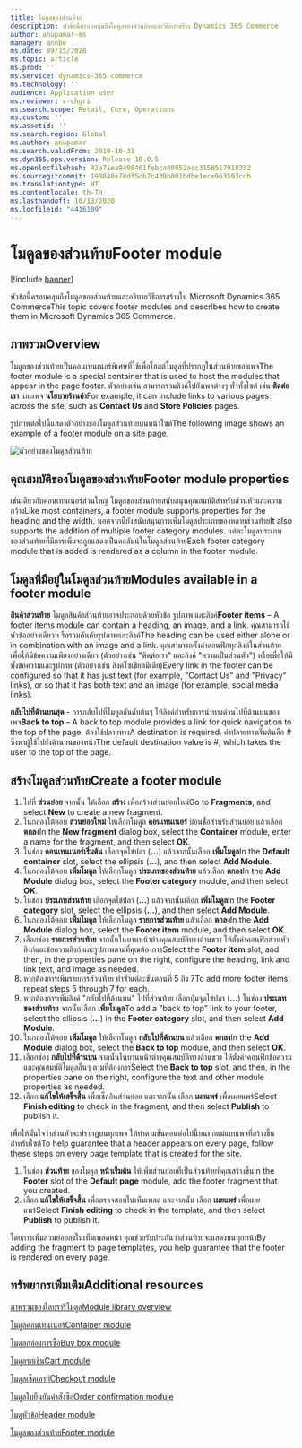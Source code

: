 ```yaml
---
title: โมดูลของส่วนท้าย
description: หัวข้อนี้ครอบคลุมถึงโมดูลของส่วนท้ายและวิธีการสร้าง Dynamics 365 Commerce
author: anupamar-ms
manager: annbe
ms.date: 09/15/2020
ms.topic: article
ms.prod: ''
ms.service: dynamics-365-commerce
ms.technology: ''
audience: Application user
ms.reviewer: v-chgri
ms.search.scope: Retail, Core, Operations
ms.custom: ''
ms.assetid: ''
ms.search.region: Global
ms.author: anupamar
ms.search.validFrom: 2019-10-31
ms.dyn365.ops.version: Release 10.0.5
ms.openlocfilehash: 42a71ea9498461febca80952acc3158517918332
ms.sourcegitcommit: 199848e78df5cb7c439b001bdbe1ece963593cdb
ms.translationtype: HT
ms.contentlocale: th-TH
ms.lasthandoff: 10/13/2020
ms.locfileid: "4416109"
---
```

# <a name="footer-module"></a><span data-ttu-id="12ed7-103">โมดูลของส่วนท้าย</span><span class="sxs-lookup"><span data-stu-id="12ed7-103">Footer module</span></span>  

[!include [banner](includes/banner.md)]

<span data-ttu-id="12ed7-104">หัวข้อนี้ครอบคลุมถึงโมดูลของส่วนท้ายและอธิบายวิธีการสร้างใน Microsoft Dynamics 365 Commerce</span><span class="sxs-lookup"><span data-stu-id="12ed7-104">This topic covers footer modules and describes how to create them in Microsoft Dynamics 365 Commerce.</span></span>

## <a name="overview"></a><span data-ttu-id="12ed7-105">ภาพรวม</span><span class="sxs-lookup"><span data-stu-id="12ed7-105">Overview</span></span>

<span data-ttu-id="12ed7-106">โมดูลของส่วนท้ายเป็นคอนเทนเนอร์พิเศษที่ใช้เพื่อโฮสต์โมดูลที่ปรากฏในส่วนท้ายของเพจ</span><span class="sxs-lookup"><span data-stu-id="12ed7-106">The footer module is a special container that is used to host the modules that appear in the page footer.</span></span> <span data-ttu-id="12ed7-107">ตัวอย่างเช่น สามารถรวมลิงค์ไปยังเพจต่างๆ ทั่วทั้งไซต์ เช่น **ติดต่อเรา** และเพจ **นโยบายร้านค้า**</span><span class="sxs-lookup"><span data-stu-id="12ed7-107">For example, it can include links to various pages across the site, such as **Contact Us** and **Store Policies** pages.</span></span>

<span data-ttu-id="12ed7-108">รูปภาพต่อไปนี้แสดงตัวอย่างของโมดูลส่วนท้ายบนหน้าไซต์</span><span class="sxs-lookup"><span data-stu-id="12ed7-108">The following image shows an example of a footer module on a site page.</span></span>

![ตัวอย่างของโมดูลส่วนท้าย](./media/ecommerce-footer.PNG)

## <a name="footer-module-properties"></a><span data-ttu-id="12ed7-110">คุณสมบัติของโมดูลของส่วนท้าย</span><span class="sxs-lookup"><span data-stu-id="12ed7-110">Footer module properties</span></span> 

<span data-ttu-id="12ed7-111">เช่นเดียวกับคอนเทนเนอร์ส่วนใหญ่ โมดูลของส่วนท้ายสนับสนุนคุณสมบัติสำหรับส่วนหัวและความกว้าง</span><span class="sxs-lookup"><span data-stu-id="12ed7-111">Like most containers, a footer module supports properties for the heading and the width.</span></span> <span data-ttu-id="12ed7-112">นอกจากนี้ยังสนับสนุนการเพิ่มโมดูลประเภทของหลายส่วนท้าย</span><span class="sxs-lookup"><span data-stu-id="12ed7-112">It also supports the addition of multiple footer category modules.</span></span> <span data-ttu-id="12ed7-113">แต่ละโมดูลประเภทของส่วนท้ายที่มีการเพิ่มจะถูกแสดงเป็นคอลัมน์ในโมดูลส่วนท้าย</span><span class="sxs-lookup"><span data-stu-id="12ed7-113">Each footer category module that is added is rendered as a column in the footer module.</span></span>

## <a name="modules-available-in-a-footer-module"></a><span data-ttu-id="12ed7-114">โมดูลที่มีอยู่ในโมดูลส่วนท้าย</span><span class="sxs-lookup"><span data-stu-id="12ed7-114">Modules available in a footer module</span></span>

<span data-ttu-id="12ed7-115">**สินค้าส่วนท้าย** โมดูลสินค้าส่วนท้ายอาจประกอบด้วยหัวข้อ รูปภาพ และลิงค์</span><span class="sxs-lookup"><span data-stu-id="12ed7-115">**Footer items** – A footer items module can contain a heading, an image, and a link.</span></span> <span data-ttu-id="12ed7-116">คุณสามารถใช้หัวข้ออย่างเดียวห รือรวมกันกับรูปภาพและลิงค์</span><span class="sxs-lookup"><span data-stu-id="12ed7-116">The heading can be used either alone or in combination with an image and a link.</span></span> <span data-ttu-id="12ed7-117">คุณสามารถตั้งค่าคอนฟิกทุกลิงค์ในส่วนท้าย เพื่อให้มีข้อความเพียงอย่างเดียว (ตัวอย่างเช่น "ติดต่อเรา" และลิงค์ "ความเป็นส่วนตัว") หรือเพื่อให้มีทั้งข้อความและรูปภาพ (ตัวอย่างเช่น ลิงค์โซเชียลมีเดีย)</span><span class="sxs-lookup"><span data-stu-id="12ed7-117">Every link in the footer can be configured so that it has just text (for example, "Contact Us" and "Privacy" links), or so that it has both text and an image (for example, social media links).</span></span>

<span data-ttu-id="12ed7-118">**กลับไปที่ด้านบนสุด** - การกลับไปที่โมดูลอันดับต้นๆ ให้ลิงค์สำหรับการนำทางด่วนไปที่ด้านบนของเพจ</span><span class="sxs-lookup"><span data-stu-id="12ed7-118">**Back to top** – A back to top module provides a link for quick navigation to the top of the page.</span></span> <span data-ttu-id="12ed7-119">ต้องใช้ปลายทาง</span><span class="sxs-lookup"><span data-stu-id="12ed7-119">A destination is required.</span></span> <span data-ttu-id="12ed7-120">ค่าปลายทางเริ่มต้นคือ \# ซึ่งพาผู้ใช้ไปยังด้านบนของหน้า</span><span class="sxs-lookup"><span data-stu-id="12ed7-120">The default destination value is \#, which takes the user to the top of the page.</span></span>

## <a name="create-a-footer-module"></a><span data-ttu-id="12ed7-121">สร้างโมดูลส่วนท้าย</span><span class="sxs-lookup"><span data-stu-id="12ed7-121">Create a footer module</span></span>

1. <span data-ttu-id="12ed7-122">ไปที่ **ส่วนย่อย** จากนั้น ให้เลือก **สร้าง** เพื่อสร้างส่วนย่อยใหม่</span><span class="sxs-lookup"><span data-stu-id="12ed7-122">Go to **Fragments**, and select **New** to create a new fragment.</span></span>
1. <span data-ttu-id="12ed7-123">ในกล่องโต้ตอบ **ส่วนย่อยใหม่** ให้เลือกโมดูล **คอนเทนเนอร์** ป้อนชื่อสำหรับส่วนย่อย แล้วเลือก **ตกลง**</span><span class="sxs-lookup"><span data-stu-id="12ed7-123">In the **New fragment** dialog box, select the **Container** module, enter a name for the fragment, and then select **OK**.</span></span>
1. <span data-ttu-id="12ed7-124">ในช่อง **คอนเทนเนอร์เริ่มต้น** เลือกจุดไข่ปลา (**...**) แล้วจากนั้นเลือก **เพิ่มโมดูล**</span><span class="sxs-lookup"><span data-stu-id="12ed7-124">In the **Default container** slot, select the ellipsis (**...**), and then select **Add Module**.</span></span>
1. <span data-ttu-id="12ed7-125">ในกล่องโต้ตอบ **เพิ่มโมดูล** ให้เลือกโมดูล **ประเภทของส่วนท้าย** แล้วเลือก **ตกลง**</span><span class="sxs-lookup"><span data-stu-id="12ed7-125">In the **Add Module** dialog box, select the **Footer category** module, and then select **OK**.</span></span>
1. <span data-ttu-id="12ed7-126">ในช่อง **ประเภทส่วนท้าย** เลือกจุดไข่ปลา (**...**) แล้วจากนั้นเลือก **เพิ่มโมดูล**</span><span class="sxs-lookup"><span data-stu-id="12ed7-126">In the **Footer category** slot, select the ellipsis (**...**), and then select **Add Module**.</span></span>
1. <span data-ttu-id="12ed7-127">ในกล่องโต้ตอบ **เพิ่มโมดูล** ให้เลือกโมดูล **รายการส่วนท้าย** แล้วเลือก **ตกลง**</span><span class="sxs-lookup"><span data-stu-id="12ed7-127">In the **Add Module** dialog box, select the **Footer item** module, and then select **OK**.</span></span>
1. <span data-ttu-id="12ed7-128">เลือกช่อง **รายการส่วนท้าย** จากนั้นในบานหน้าต่างคุณสมบัติทางด้านขวา ให้ตั้งค่าคอนฟิกส่วนหัว ลิงก์และข้อความลิงก์ และรูปภาพตามที่คุณต้องการ</span><span class="sxs-lookup"><span data-stu-id="12ed7-128">Select the **Footer item** slot, and then, in the properties pane on the right, configure the heading, link and link text, and image as needed.</span></span>
1. <span data-ttu-id="12ed7-129">หากต้องการเพิ่มรายการส่วนท้าย ทำซ้ำแต่ละขั้นตอนที่ 5 ถึง 7</span><span class="sxs-lookup"><span data-stu-id="12ed7-129">To add more footer items, repeat steps 5 through 7 for each.</span></span>
1. <span data-ttu-id="12ed7-130">หากต้องการเพิ่มลิงค์ "กลับไปที่ด้านบน" ไปที่ส่วนท้าย เลือกปุ่มจุดไข่ปลา (**...**) ในช่อง **ประเภทของส่วนท้าย** จากนั้นเลือก **เพิ่มโมดูล**</span><span class="sxs-lookup"><span data-stu-id="12ed7-130">To add a "back to top" link to your footer, select the ellipsis (**...**) in the **Footer category** slot, and then select **Add Module**.</span></span>
1. <span data-ttu-id="12ed7-131">ในกล่องโต้ตอบ **เพิ่มโมดูล** ให้เลือกโมดูล **กลับไปที่ด้านบน** แล้วเลือก **ตกลง**</span><span class="sxs-lookup"><span data-stu-id="12ed7-131">In the **Add Module** dialog box, select the **Back to top** module, and then select **OK**.</span></span>
1. <span data-ttu-id="12ed7-132">เลือกช่อง **กลับไปที่ด้านบน** จากนั้นในบานหน้าต่างคุณสมบัติทางด้านขวา ให้ตั้งค่าคอนฟิกข้อความและคุณสมบัติโมดูลอื่นๆ ตามที่ต้องการ</span><span class="sxs-lookup"><span data-stu-id="12ed7-132">Select the **Back to top** slot, and then, in the properties pane on the right, configure the text and other module properties as needed.</span></span>
1. <span data-ttu-id="12ed7-133">เลือก **แก้ไขให้เสร็จสิ้น** เพื่อเช็คอินส่วนย่อย และจากนั้น เลือก **เผยแพร่** เพื่อเผยแพร่</span><span class="sxs-lookup"><span data-stu-id="12ed7-133">Select **Finish editing** to check in the fragment, and then select **Publish** to publish it.</span></span>

<span data-ttu-id="12ed7-134">เพื่อให้มั่นใจว่าส่วนหัวจะปรากฏบนทุกเพจ ให้ทำตามขั้นตอนต่อไปนี้บนทุกแม่แบบเพจที่สร้างขึ้นสำหรับไซต์</span><span class="sxs-lookup"><span data-stu-id="12ed7-134">To help guarantee that a header appears on every page, follow these steps on every page template that is created for the site.</span></span>

1. <span data-ttu-id="12ed7-135">ในช่อง **ส่วนท้าย** ของโมดูล **หน้าเริ่มต้น** ให้เพิ่มส่วนย่อยที่เป็นส่วนท้ายที่คุณสร้างขึ้น</span><span class="sxs-lookup"><span data-stu-id="12ed7-135">In the **Footer** slot of the **Default page** module, add the footer fragment that you created.</span></span>
1. <span data-ttu-id="12ed7-136">เลือก **แก้ไขให้เสร็จสิ้น** เพื่อตรวจสอบในเท็มเพลต และจากนั้น เลือก **เผยแพร่** เพื่อเผยแพร่</span><span class="sxs-lookup"><span data-stu-id="12ed7-136">Select **Finish editing** to check in the template, and then select **Publish** to publish it.</span></span>

<span data-ttu-id="12ed7-137">โดยการเพิ่มส่วนย่อยลงในเท็มเพลตหน้า คุณช่วยรับประกันว่าส่วนท้ายจะแสดงบนทุกหน้า</span><span class="sxs-lookup"><span data-stu-id="12ed7-137">By adding the fragment to page templates, you help guarantee that the footer is rendered on every page.</span></span>

## <a name="additional-resources"></a><span data-ttu-id="12ed7-138">ทรัพยากรเพิ่มเติม</span><span class="sxs-lookup"><span data-stu-id="12ed7-138">Additional resources</span></span>

[<span data-ttu-id="12ed7-139">ภาพรวมของไลบรารีโมดูล</span><span class="sxs-lookup"><span data-stu-id="12ed7-139">Module library overview</span></span>](starter-kit-overview.md)

[<span data-ttu-id="12ed7-140">โมดูลคอนเทนเนอร์</span><span class="sxs-lookup"><span data-stu-id="12ed7-140">Container module</span></span>](add-container-module.md)

[<span data-ttu-id="12ed7-141">โมดูลกล่องการซื้อ</span><span class="sxs-lookup"><span data-stu-id="12ed7-141">Buy box module</span></span>](add-buy-box.md)

[<span data-ttu-id="12ed7-142">โมดูลรถเข็น</span><span class="sxs-lookup"><span data-stu-id="12ed7-142">Cart module</span></span>](add-cart-module.md)

[<span data-ttu-id="12ed7-143">โมดูลเช็คเอาท์</span><span class="sxs-lookup"><span data-stu-id="12ed7-143">Checkout module</span></span>](add-checkout-module.md)

[<span data-ttu-id="12ed7-144">โมดูลใบยืนยันคำสั่งซื้อ</span><span class="sxs-lookup"><span data-stu-id="12ed7-144">Order confirmation module</span></span>](order-confirmation-module.md)

[<span data-ttu-id="12ed7-145">โมดูหัวข้อ</span><span class="sxs-lookup"><span data-stu-id="12ed7-145">Header module</span></span>](author-header-module.md)

[<span data-ttu-id="12ed7-146">โมดูลของส่วนท้าย</span><span class="sxs-lookup"><span data-stu-id="12ed7-146">Footer module</span></span>](author-footer-module.md)
